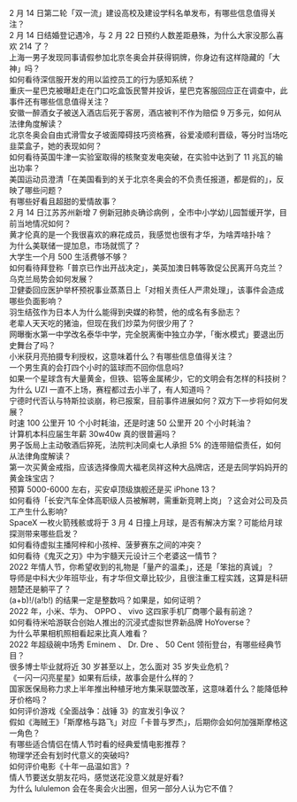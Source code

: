 2 月 14 日第二轮「双一流」建设高校及建设学科名单发布，有哪些信息值得关注？  
2 月 14 日结婚登记遇冷，与 2 月 22 日预约人数差距悬殊，为什么大家没那么喜欢 214 了？  
上海一男子发现同事请假参加北京冬奥会并获得铜牌，你身边有这样隐藏的「大神」吗？  
如何看待深信服开发的用以监控员工的行为感知系统？  
重庆一星巴克被曝赶走在门口吃盒饭民警并投诉，星巴克客服回应正在调查中，此事件还有哪些信息值得关注？  
安徽一醉酒女子被送入酒店后死于客房，酒店被判不作为赔偿 9 万多元，如何从法律角度解读？  
北京冬奥会自由式滑雪女子坡面障碍技巧资格赛，谷爱凌顺利晋级，等分时当场吃韭菜盒子，她的表现如何？  
如何看待英国牛津一实验室取得的核聚变发电突破，在实验中达到了 11 兆瓦的输出功率？  
美国运动员澄清「在美国看到的关于北京冬奥会的不负责任报道，都是假的」，反映了哪些问题？  
有哪些好看且超甜的爱情故事？  
2 月 14 日江苏苏州新增 7 例新冠肺炎确诊病例 ，全市中小学幼儿园暂缓开学，目前当地情况如何？  
黄才伦真的是一个我很喜欢的麻花成员，我感觉也很有才华，为啥弄啥扑啥？  
为什么美联储一提加息，市场就慌了？  
大学生一个月 500 生活费够不够？  
如何看待拜登称「普京已作出开战决定」，美英加澳日韩等敦促公民离开乌克兰？乌克兰局势会如何发展？  
卫健委回应医护举杯预祝事业蒸蒸日上「对相关责任人严肃处理」，该事件会造成哪些负面影响？  
羽生结弦作为日本人为什么能得到央媒的称赞，他的成名有多励志？  
老辈人天天吃的猪油，但现在我们炒菜为何很少用了？  
网曝衡水第一中学改名泰华中学，完全脱离衡中独立办学，「衡水模式」要退出历史舞台了吗？  
小米获月亮拍摄专利授权，这意味着什么？有哪些信息值得关注？  
一个男生真的会打四个小时的篮球而不回你信息吗?  
如果一个星球含有大量黄金，但铁、铝等金属稀少，它的文明会有怎样的科技树？  
为什么 UZI 一直不上场，赛程都过去小半了，有人知道吗？  
宁德时代否认与特斯拉谈崩，称已报案，目前事件进展如何？双方下一步将如何发展？  
时速 100 公里开 10 个小时耗油，还是时速 50 公里开 20 个小时耗油？  
计算机本科应届生年薪 30w40w 真的很普遍吗？  
男子饭局上主动敬酒后猝死，法院判决同桌七人承担 5% 的连带赔偿责任，如何从法律角度解读？  
第一次买黄金戒指，应该选择像周大福老凤祥这种大品牌店，还是去同学妈妈开的黄金珠宝店？  
预算 5000-6000 左右，买安卓顶级旗舰还是买 iPhone 13？  
如何看待「长安汽车全体高职级人员被解聘，需重新竞聘上岗」？这会对公司及员工产生什么影响?  
SpaceX 一枚火箭残骸或将于 3 月 4 日撞上月球，是否有解决方案？可能给月球探测带来哪些启发？  
如何看待虚拟主播阿梓和小孩梓、菠萝赛东之间的冲突？  
如何看待《鬼灭之刃》中为宇髓天元设计三个老婆这一情节？  
2022 年情人节，你希望收到的礼物是「量产的温柔」，还是「笨拙的真诚」？  
导师是中科大少年班毕业，有才华但文章比较少，且很注重工程实践，这算是科研翘楚还是躺平了？  
(a+b)!/(a!b!) 的结果一定是整数吗？如果是，如何证明？  
2022 年，小米、华为、 OPPO 、 vivo 这四家手机厂商哪个最有前途？  
如何看待米哈游联合创始人推出的沉浸式虚拟世界新品牌 HoYoverse？  
为什么苹果相机照相看起来比真人难看？  
2022 年超级碗中场秀 Eminem 、 Dr. Dre 、 50 Cent 领衔登台，有哪些经典节目？  
很多博士毕业就将近 30 岁甚至以上，怎么面对 35 岁失业危机？  
《一闪一闪亮星星》如果有后续，故事会是什么样的？  
国家医保局称力求上半年推出种植牙地方集采联盟改革，这意味着什么？能降低种牙价格吗？  
如何评价游戏《全面战争：战锤 3》的宣发引争议？  
假如《海贼王》「斯摩格与路飞」对应「卡普与罗杰」，后期你会如何加强斯摩格这一角色？  
有哪些适合情侣在情人节时看的经典爱情电影推荐？  
物理学还会有划时代意义的突破吗?  
如何评价电影《十年一品温如言》?  
情人节要送女朋友花吗，感觉送花没意义就是好看?  
为什么 lululemon 会在冬奥会火出圈，但另一部分人认为它不值？  
